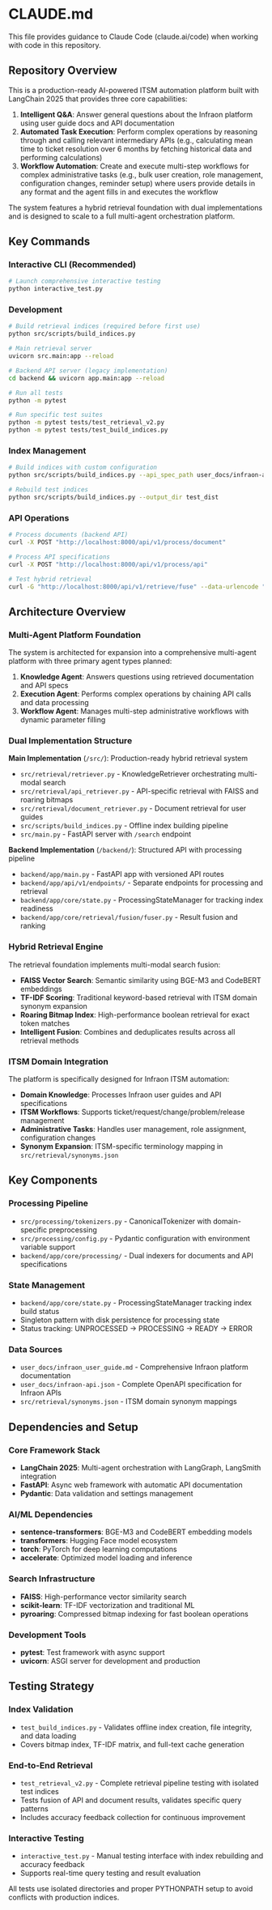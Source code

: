 # CLAUDE.md

This file provides guidance to Claude Code (claude.ai/code) when working with code in this repository.

## Repository Overview

This is a production-ready AI-powered ITSM automation platform built with LangChain 2025 that provides three core capabilities:

1. **Intelligent Q&A**: Answer general questions about the Infraon platform using user guide docs and API documentation
2. **Automated Task Execution**: Perform complex operations by reasoning through and calling relevant intermediary APIs (e.g., calculating mean time to ticket resolution over 6 months by fetching historical data and performing calculations)
3. **Workflow Automation**: Create and execute multi-step workflows for complex administrative tasks (e.g., bulk user creation, role management, configuration changes, reminder setup) where users provide details in any format and the agent fills in and executes the workflow

The system features a hybrid retrieval foundation with dual implementations and is designed to scale to a full multi-agent orchestration platform.

## Key Commands

### Interactive CLI (Recommended)
```bash
# Launch comprehensive interactive testing
python interactive_test.py
```

### Development
```bash
# Build retrieval indices (required before first use)
python src/scripts/build_indices.py

# Main retrieval server
uvicorn src.main:app --reload

# Backend API server (legacy implementation)
cd backend && uvicorn app.main:app --reload

# Run all tests
python -m pytest

# Run specific test suites
python -m pytest tests/test_retrieval_v2.py
python -m pytest tests/test_build_indices.py
```

### Index Management
```bash
# Build indices with custom configuration
python src/scripts/build_indices.py --api_spec_path user_docs/infraon-api.json --synonyms_path src/retrieval/synonyms.json --output_dir dist

# Rebuild test indices
python src/scripts/build_indices.py --output_dir test_dist
```

### API Operations
```bash
# Process documents (backend API)
curl -X POST "http://localhost:8000/api/v1/process/document"

# Process API specifications
curl -X POST "http://localhost:8000/api/v1/process/api"

# Test hybrid retrieval
curl -G "http://localhost:8000/api/v1/retrieve/fuse" --data-urlencode "query=create incident ticket"
```

## Architecture Overview

### Multi-Agent Platform Foundation
The system is architected for expansion into a comprehensive multi-agent platform with three primary agent types planned:

1. **Knowledge Agent**: Answers questions using retrieved documentation and API specs
2. **Execution Agent**: Performs complex operations by chaining API calls and data processing
3. **Workflow Agent**: Manages multi-step administrative workflows with dynamic parameter filling

### Dual Implementation Structure

**Main Implementation** (`/src/`): Production-ready hybrid retrieval system
- `src/retrieval/retriever.py` - KnowledgeRetriever orchestrating multi-modal search
- `src/retrieval/api_retriever.py` - API-specific retrieval with FAISS and roaring bitmaps  
- `src/retrieval/document_retriever.py` - Document retrieval for user guides
- `src/scripts/build_indices.py` - Offline index building pipeline
- `src/main.py` - FastAPI server with `/search` endpoint

**Backend Implementation** (`/backend/`): Structured API with processing pipeline
- `backend/app/main.py` - FastAPI app with versioned API routes
- `backend/app/api/v1/endpoints/` - Separate endpoints for processing and retrieval
- `backend/app/core/state.py` - ProcessingStateManager for tracking index readiness
- `backend/app/core/retrieval/fusion/fuser.py` - Result fusion and ranking

### Hybrid Retrieval Engine
The retrieval foundation implements multi-modal search fusion:
- **FAISS Vector Search**: Semantic similarity using BGE-M3 and CodeBERT embeddings
- **TF-IDF Scoring**: Traditional keyword-based retrieval with ITSM domain synonym expansion
- **Roaring Bitmap Index**: High-performance boolean retrieval for exact token matches
- **Intelligent Fusion**: Combines and deduplicates results across all retrieval methods

### ITSM Domain Integration
The platform is specifically designed for Infraon ITSM automation:
- **Domain Knowledge**: Processes Infraon user guides and API specifications
- **ITSM Workflows**: Supports ticket/request/change/problem/release management
- **Administrative Tasks**: Handles user management, role assignment, configuration changes
- **Synonym Expansion**: ITSM-specific terminology mapping in `src/retrieval/synonyms.json`

## Key Components

### Processing Pipeline
- `src/processing/tokenizers.py` - CanonicalTokenizer with domain-specific preprocessing
- `src/processing/config.py` - Pydantic configuration with environment variable support
- `backend/app/core/processing/` - Dual indexers for documents and API specifications

### State Management
- `backend/app/core/state.py` - ProcessingStateManager tracking index build status
- Singleton pattern with disk persistence for processing state
- Status tracking: UNPROCESSED → PROCESSING → READY → ERROR

### Data Sources
- `user_docs/infraon_user_guide.md` - Comprehensive Infraon platform documentation
- `user_docs/infraon-api.json` - Complete OpenAPI specification for Infraon APIs
- `src/retrieval/synonyms.json` - ITSM domain synonym mappings

## Dependencies and Setup

### Core Framework Stack
- **LangChain 2025**: Multi-agent orchestration with LangGraph, LangSmith integration
- **FastAPI**: Async web framework with automatic API documentation
- **Pydantic**: Data validation and settings management

### AI/ML Dependencies  
- **sentence-transformers**: BGE-M3 and CodeBERT embedding models
- **transformers**: Hugging Face model ecosystem
- **torch**: PyTorch for deep learning computations
- **accelerate**: Optimized model loading and inference

### Search Infrastructure
- **FAISS**: High-performance vector similarity search
- **scikit-learn**: TF-IDF vectorization and traditional ML
- **pyroaring**: Compressed bitmap indexing for fast boolean operations

### Development Tools
- **pytest**: Test framework with async support
- **uvicorn**: ASGI server for development and production

## Testing Strategy

### Index Validation
- `test_build_indices.py` - Validates offline index creation, file integrity, and data loading
- Covers bitmap index, TF-IDF matrix, and full-text cache generation

### End-to-End Retrieval
- `test_retrieval_v2.py` - Complete retrieval pipeline testing with isolated test indices
- Tests fusion of API and document results, validates specific query patterns
- Includes accuracy feedback collection for continuous improvement

### Interactive Testing
- `interactive_test.py` - Manual testing interface with index rebuilding and accuracy feedback
- Supports real-time query testing and result evaluation

All tests use isolated directories and proper PYTHONPATH setup to avoid conflicts with production indices.